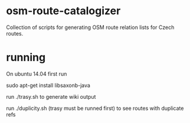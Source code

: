 osm-route-catalogizer
=====================

Collection of scripts for generating OSM route relation lists for Czech routes.

running
=======
On ubuntu 14.04 first run

sudo apt-get install libsaxonb-java

run ./trasy.sh to generate wiki output

run ./duplicity.sh (trasy must be runned first) to see routes with duplicate refs
